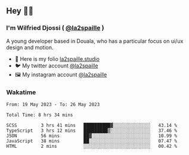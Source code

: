 ## Hey 👋🏾
### I'm Wilfried Djossi ( <a href="https://twitter.com/la2spaille/" target="_blank">@la2spaille</a> )
A young developer based in Douala, who has a particular focus on ui/ux design and motion.

- 🎨 Here is my folio [la2spaille.studio](https://la2spaille.studio/)
- 🐦 My twitter account [@la2spaille](https://twitter.com/la2spaille/)
- 🖼 My instagram account [@la2spaille](https://www.instagram.com/la2spaille/)

### Wakatime
<!--START_SECTION:waka-->

```text
From: 19 May 2023 - To: 26 May 2023

Total Time: 8 hrs 34 mins

SCSS         3 hrs 41 mins   ██████████▓░░░░░░░░░░░░░░   43.14 %
TypeScript   3 hrs 12 mins   █████████▒░░░░░░░░░░░░░░░   37.46 %
JSON         56 mins         ██▓░░░░░░░░░░░░░░░░░░░░░░   10.99 %
JavaScript   38 mins         ██░░░░░░░░░░░░░░░░░░░░░░░   07.47 %
HTML         2 mins          ░░░░░░░░░░░░░░░░░░░░░░░░░   00.42 %
```

<!--END_SECTION:waka-->
<!--
**la2spaille/la2spaille** is a ✨ _special_ ✨ repository because its `README.md` (this file) appears on your GitHub profile.

Here are some ideas to get you started:

- 🔭 I’m currently working on ...
- 🌱 I’m currently learning ...
- 👯 I’m looking to collaborate on ...
- 🤔 I’m looking for help with ...
- 💬 Ask me about ...
- 📫 How to reach me: ...
- 😄 Pronouns: ...
- ⚡ Fun fact: ...
-->

